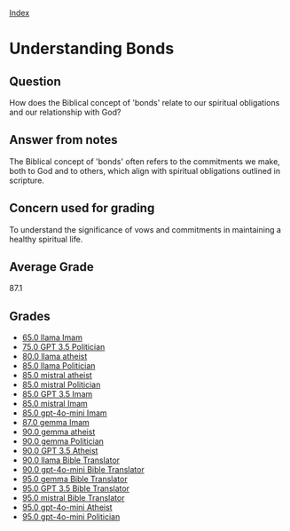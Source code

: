 
[Index](../index.md)
# Understanding Bonds
## Question
How does the Biblical concept of 'bonds' relate to our spiritual obligations and our relationship with God?

## Answer from notes
The Biblical concept of 'bonds' often refers to the commitments we make, both to God and to others, which align with spiritual obligations outlined in scripture.

## Concern used for grading
To understand the significance of vows and commitments in maintaining a healthy spiritual life.

## Average Grade
87.1

## Grades
 * [65.0 llama Imam](../answers/llama_Imam/Understanding_Bonds.md)
 * [75.0 GPT 3.5 Politician](../answers/GPT_3.5_Politician/Understanding_Bonds.md)
 * [80.0 llama atheist](../answers/llama_atheist/Understanding_Bonds.md)
 * [85.0 llama Politician](../answers/llama_Politician/Understanding_Bonds.md)
 * [85.0 mistral atheist](../answers/mistral_atheist/Understanding_Bonds.md)
 * [85.0 mistral Politician](../answers/mistral_Politician/Understanding_Bonds.md)
 * [85.0 GPT 3.5 Imam](../answers/GPT_3.5_Imam/Understanding_Bonds.md)
 * [85.0 mistral Imam](../answers/mistral_Imam/Understanding_Bonds.md)
 * [85.0 gpt-4o-mini Imam](../answers/gpt-4o-mini_Imam/Understanding_Bonds.md)
 * [87.0 gemma Imam](../answers/gemma_Imam/Understanding_Bonds.md)
 * [90.0 gemma atheist](../answers/gemma_atheist/Understanding_Bonds.md)
 * [90.0 gemma Politician](../answers/gemma_Politician/Understanding_Bonds.md)
 * [90.0 GPT 3.5 Atheist](../answers/GPT_3.5_Atheist/Understanding_Bonds.md)
 * [90.0 llama Bible Translator](../answers/llama_Bible_Translator/Understanding_Bonds.md)
 * [90.0 gpt-4o-mini Bible Translator](../answers/gpt-4o-mini_Bible_Translator/Understanding_Bonds.md)
 * [95.0 gemma Bible Translator](../answers/gemma_Bible_Translator/Understanding_Bonds.md)
 * [95.0 GPT 3.5 Bible Translator](../answers/GPT_3.5_Bible_Translator/Understanding_Bonds.md)
 * [95.0 mistral Bible Translator](../answers/mistral_Bible_Translator/Understanding_Bonds.md)
 * [95.0 gpt-4o-mini Atheist](../answers/gpt-4o-mini_Atheist/Understanding_Bonds.md)
 * [95.0 gpt-4o-mini Politician](../answers/gpt-4o-mini_Politician/Understanding_Bonds.md)
